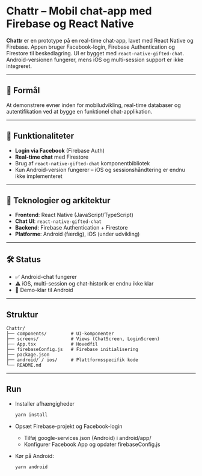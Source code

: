 # Chattr – Mobil chat-app med Firebase og React Native

**Chattr** er en prototype på en real-time chat-app, lavet med React Native og Firebase. Appen bruger Facebook-login, Firebase Authentication og Firestore til beskedlagring. UI er bygget med `react-native-gifted-chat`. Android-versionen fungerer, mens iOS og multi-session support er ikke integreret.

---

## 🎯 Formål
At demonstrere evner inden for mobiludvikling, real-time databaser og autentifikation ved at bygge en funktionel chat-applikation.

---

## 🚀 Funktionaliteter
- **Login via Facebook** (Firebase Auth)
- **Real-time chat** med Firestore
- Brug af `react-native-gifted-chat` komponentbibliotek
- Kun Android-version fungerer – iOS og sessionshåndtering er endnu ikke implementeret

---

## 🧠 Teknologier og arkitektur
- **Frontend**: React Native (JavaScript/TypeScript)
- **Chat UI**: `react-native-gifted-chat`
- **Backend**: Firebase Authentication + Firestore
- **Platforme**: Android (færdig), iOS (under udvikling)

---

## 🛠 Status
- ✅ Android-chat fungerer
- ⚠️ iOS, multi-session og chat-historik er endnu ikke klar
- 🧪 Demo-klar til Android

---

## Struktur
```
Chattr/
├── components/         # UI-komponenter
├── screens/            # Views (ChatScreen, LoginScreen)
├── App.tsx             # Hovedfil
├── firebaseConfig.js   # Firebase initialisering
├── package.json
├── android/ / ios/     # Plattformsspecifik kode
└── README.md
```
---

## Run

- Installer afhængigheder  
   ```bash
   yarn install
   ```
- Opsæt Firebase-projekt og Facebook-login
  - Tilføj google-services.json (Android) i android/app/
  - Konfigurer Facebook App og opdater firebaseConfig.js

- Kør på Android:
     ```bash
     yarn android
     ```
